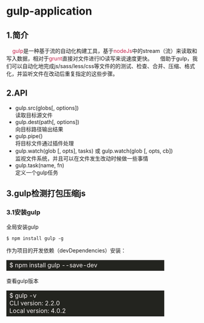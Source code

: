 # gulp-application

## 1.简介
  &nbsp;&nbsp;&nbsp;&nbsp;<font color="#c7254e">gulp</font>是一种基于流的自动化构建工具，基于<font color="#c7254e">nodeJs</font>中的stream（流）来读取和写入数据，相对于<font color="#c7254e">grunt</font>直接对文件进行IO读写来说速度更快。
  &nbsp;&nbsp;&nbsp;&nbsp;借助于gulp，我们可以自动化地完成js/sass/less/css等文件的的测试、检查、合并、压缩、格式化，并监听文件在改动后重复指定的这些步骤。
 ## 2.API
  + gulp.src(globs[, options])
    <br>读取目标源文件
  + gulp.dest(path[, options])
    <br>向目标路径输出结果
  + gulp.pipe()
    <br>将目标文件通过插件处理
  + gulp.watch(glob [, opts], tasks) 或 gulp.watch(glob [, opts, cb])
    <br>监视文件系统，并且可以在文件发生改动时候做一些事情
  + gulp.task(name, fn)
    <br>定义一个gulp任务
## 3.gulp检测打包压缩js
### 3.1安装gulp
 全局安装gulp
```
$ npm install gulp -g
```
作为项目的开发依赖（devDependencies）安装：
<table><tr><td width=400 bgcolor=#23241f><font color=#f8f2f2>
$ npm install gulp --save-dev
</font></td></tr></table>
查看gulp版本
<table><tr><td width=400 bgcolor=#23241f><font color=#f8f2f2>
$ gulp -v
<br>
CLI version:  2.2.0
<br>
Local version: 4.0.2
</font></td></tr></table>


  
  

